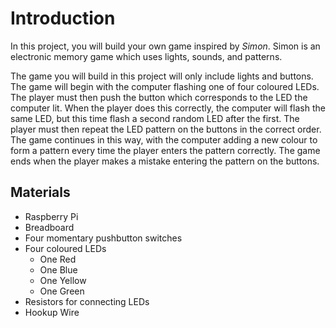 # Introduction

In this project, you will build your own game inspired by _Simon_. Simon is an electronic memory game which uses lights, sounds, and patterns.

The game you will build in this project will only include lights and buttons. The game will begin with the computer flashing one of four coloured LEDs. The player must then push the button which corresponds to the LED the computer lit. When the player does this correctly, the computer will flash the same LED, but this time flash a second random LED after the first. The player must then repeat the LED pattern on the buttons in the correct order. The game continues in this way, with the computer adding a new colour to form a pattern every time the player enters the pattern correctly. The game ends when the player makes a mistake entering the pattern on the buttons.

## Materials

* Raspberry Pi
* Breadboard
* Four momentary pushbutton switches
* Four coloured LEDs
  * One Red
  * One Blue
  * One Yellow
  * One Green
* Resistors for connecting LEDs
* Hookup Wire